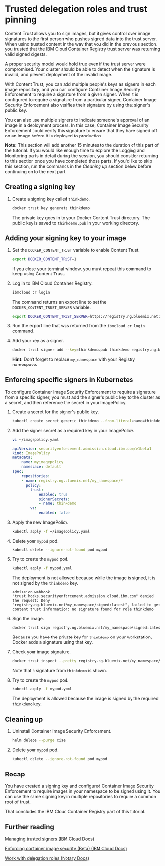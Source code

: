 # Trusted delegation roles and trust pinning

Content Trust allows you to sign images, but it gives control over image signatures to the first person who pushes signed data into the trust server. When using trusted content in the way that you did in the previous section, you trusted that the IBM Cloud Container Registry trust server was returning valid signed digests.

A proper security model would hold true even if the trust server were compromised. Your cluster should be able to detect when the signature is invalid, and prevent deployment of the invalid image.

With Content Trust, you can add multiple people's keys as signers in each image repository, and you can configure Container Image Security Enforcement to require a signature from a given signer. When it is configured to require a signature from a particular signer, Container Image Security Enforcement also verifies their signature by using that signer's public key.

You can also use multiple signers to indicate someone's approval of an image in a deployment process. In this case, Container Image Security Enforcement could verify this signature to ensure that they have signed off on an image before it is deployed to production.

**Note:** This section will add another 15 minutes to the duration of this part of the tutorial. If you would like enough time to explore the Logging and Monitoring parts in detail during the session, you should consider returning to this section once you have completed those parts. If you'd like to skip this section, run the commands in the *Cleaning up* section below before continuing on to the next part.

## Creating a signing key

1. Create a signing key called `thinkdemo`.

    ```bash
    docker trust key generate thinkdemo
    ```

    The private key goes in to your Docker Content Trust directory. The public key is saved to `thinkdemo.pub` in your working directory.

## Adding your signing key to your image

1. Set the `DOCKER_CONTENT_TRUST` variable to enable Content Trust.

    ```bash
    export DOCKER_CONTENT_TRUST=1
    ```

    If you close your terminal window, you must repeat this command to keep using Content Trust.

2. Log in to IBM Cloud Container Registry.

    ```bash
    ibmcloud cr login
    ```

    The command returns an export line to set the `DOCKER_CONTENT_TRUST_SERVER` variable.

    ```bash
    export DOCKER_CONTENT_TRUST_SERVER=https://registry.ng.bluemix.net:4443
    ```

3. Run the export line that was returned from the `ibmcloud cr login` command.

4. Add your key as a signer.

    ```bash
    docker trust signer add --key=thinkdemo.pub thinkdemo registry.ng.bluemix.net/my_namespace/signed
    ```

    **Hint**: Don't forget to replace `my_namespace` with your Registry namespace.

## Enforcing specific signers in Kubernetes

To configure Container Image Security Enforcement to require a signature from a specific signer, you must add the signer's public key to the cluster as a secret, and then reference the secret in your ImagePolicy.

1. Create a secret for the signer's public key.

    ```bash
    kubectl create secret generic thinkdemo --from-literal=name=thinkdemo --from-file=publicKey=thinkdemo.pub
    ```

2. Add the signer secret as a required key in your ImagePolicy.

    ```bash
    vi ~/imagepolicy.yaml
    ```

    ```yaml
    apiVersion: securityenforcement.admission.cloud.ibm.com/v1beta1
    kind: ImagePolicy
    metadata:
        name: myimagepolicy
        namespace: default
    spec:
        repositories:
        - name: registry.ng.bluemix.net/my_namespace/*
          policy:
            trust:
                enabled: true
                signerSecrets:
                - name: thinkdemo
            va:
                enabled: false
    ```

3. Apply the new ImagePolicy.

    ```bash
    kubectl apply -f ~/imagepolicy.yaml
    ```

4. Delete your `mypod` pod.

    ```bash
    kubectl delete --ignore-not-found pod mypod
    ```

5. Try to create the `mypod` pod.

    ```bash
    kubectl apply -f mypod.yaml
    ```

    The deployment is not allowed because while the image is signed, it is not signed by the `thinkdemo` key.

    `admission webhook "trust.hooks.securityenforcement.admission.cloud.ibm.com" denied the request: Deny "registry.ng.bluemix.net/my_namespace/signed:latest", failed to get content trust information: no signature found for role thinkdemo`

6. Sign the image.

    ```bash
    docker trust sign registry.ng.bluemix.net/my_namespace/signed:latest
    ```

    Because you have the private key for `thinkdemo` on your workstation, Docker adds a signature using that key.

7. Check your image signature.

    ```bash
    docker trust inspect --pretty registry.ng.bluemix.net/my_namespace/signed:latest
    ```

    Note that a signature from `thinkdemo` is shown.

8. Try to create the `mypod` pod.

    ```bash
    kubectl apply -f mypod.yaml
    ```

    The deployment is allowed because the image is signed by the required `thinkdemo` key.

## Cleaning up

1. Uninstall Container Image Security Enforcement.

    ```bash
    helm delete --purge cise
    ```

2. Delete your `mypod` pod.

    ```bash
    kubectl delete --ignore-not-found pod mypod
    ```

## Recap

You have created a signing key and configured Container Image Security Enforcement to require images in your namespace to be signed using it. You can use the same signing key in multiple repositories to require a common root of trust.

That concludes the IBM Cloud Container Registry part of this tutorial.

## Further reading

[Managing trusted signers (IBM Cloud Docs)](https://console.bluemix.net/docs/services/Registry/registry_trusted_content.html#trustedcontent_signers)

[Enforcing container image security (Beta) (IBM Cloud Docs)](https://console.bluemix.net/docs/services/Registry/registry_security_enforce.html#security_enforce)

[Work with delegation roles (Notary Docs)](https://github.com/theupdateframework/notary/blob/master/docs/advanced_usage.md#work-with-delegation-roles)
